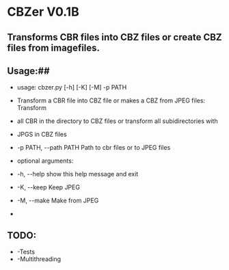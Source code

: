 # CBZer V0.1B #

## Transforms CBR files into CBZ files or create CBZ files from imagefiles. ##
## Usage:##

* usage: cbzer.py [-h] [-K] [-M] -p PATH

* Transform a CBR file into CBZ file or makes a CBZ from JPEG files: Transform
* all CBR in the directory to CBZ files or transform all subidirectories with
* JPGS in CBZ files

* -p PATH, --path PATH  Path to cbr files or to JPEG files

* optional arguments:
*   -h, --help            show this help message and exit
*   -K, --keep            Keep JPEG
*   -M, --make            Make from JPEG
* 

## TODO: ##

* -Tests
* -Multithreading